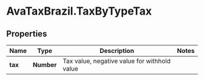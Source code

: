 # AvaTaxBrazil.TaxByTypeTax

## Properties
Name | Type | Description | Notes
------------ | ------------- | ------------- | -------------
**tax** | **Number** | Tax value, negative value for withhold value | 


